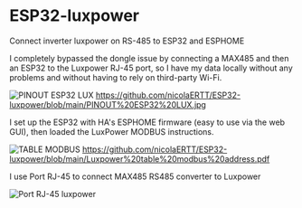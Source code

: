 # ESP32-luxpower
Connect inverter luxpower on RS-485 to ESP32 and ESPHOME

I completely bypassed the dongle issue by connecting a MAX485 and then an ESP32 to the Luxpower RJ-45 port, so I have my data locally without any problems and without having to rely on third-party Wi-Fi.

![PINOUT ESP32 LUX](https://github.com/user-attachments/assets/f36752d9-c978-4640-bb37-68654d0fe279)
https://github.com/nicolaERTT/ESP32-luxpower/blob/main/PINOUT%20ESP32%20LUX.jpg

I set up the ESP32 with HA's ESPHOME firmware (easy to use via the web GUI), then loaded the LuxPower MODBUS instructions.

![TABLE MODBUS](https://github.com/user-attachments/assets/995531ef-e892-45fa-9a34-43aa97b4a366)
https://github.com/nicolaERTT/ESP32-luxpower/blob/main/Luxpower%20table%20modbus%20address.pdf


 I use Port RJ-45 to connect MAX485 RS485 converter to Luxpower

 ![Port RJ-45 luxpower](https://github.com/user-attachments/assets/2c4eb826-d27b-4405-90e2-1cd69a6b87dc)
